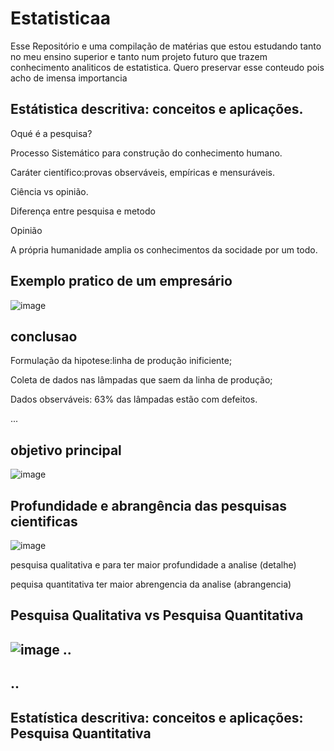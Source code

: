 # Estatisticaa
Esse Repositório e uma compilação de matérias que estou estudando tanto no meu ensino superior e tanto num projeto futuro que trazem conhecimento analiticos de estatistica. Quero preservar esse conteudo pois acho de imensa importancia


Estátistica descritiva: conceitos e aplicações.
---
Oqué é a pesquisa? 

Processo Sistemático para construção do conhecimento humano.

Caráter científico:provas observáveis, empíricas e mensuráveis.

Ciência vs opinião.




Diferença entre pesquisa e metodo



Opinião


A própria humanidade amplia os conhecimentos da socidade por um todo.

Exemplo pratico de um empresário 
---
![image](https://github.com/leandroyoo/Estatisticaa/assets/94478634/c8d47168-23aa-491f-980e-a2ec12edf1f8)


conclusao
---
  Formulação da hipotese:linha de produção inificiente;

  Coleta de dados nas lâmpadas que saem da linha de produção;

  Dados observáveis: 63% das lâmpadas estão com defeitos.



...


objetivo principal 
----
![image](https://github.com/leandroyoo/Estatisticaa/assets/94478634/62b992b2-f8e9-4cab-8f66-e735d481d4b2)



Profundidade e abrangência das pesquisas cientificas
---

![image](https://github.com/leandroyoo/Estatisticaa/assets/94478634/1a9f642c-fa18-46e6-ad3f-87b124305b7d)





pesquisa qualitativa e para ter maior profundidade a analise (detalhe)


pequisa quantitativa ter maior  abrengencia da analise (abrangencia)








Pesquisa Qualitativa vs Pesquisa Quantitativa
---

![image](https://github.com/leandroyoo/Estatisticaa/assets/94478634/8950f32e-7beb-426a-a3f2-9d00b2e8c2ec)
..
---
..
---






Estatística descritiva: conceitos e aplicações: Pesquisa Quantitativa
--

